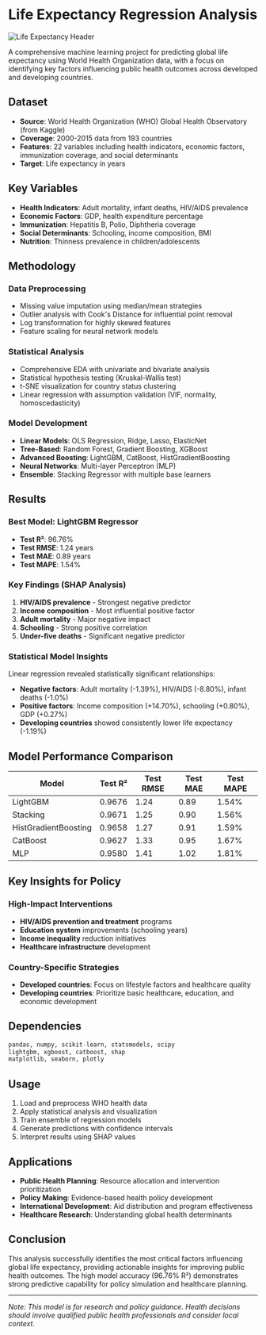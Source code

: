 # Life Expectancy Regression Analysis

![Life Expectancy Header](https://c02.purpledshub.com/uploads/sites/41/2023/11/countries-in-the-world.jpg?w=1200)

A comprehensive machine learning project for predicting global life expectancy using World Health Organization data, with a focus on identifying key factors influencing public health outcomes across developed and developing countries.

## Dataset
- **Source**: World Health Organization (WHO) Global Health Observatory (from Kaggle)
- **Coverage**: 2000-2015 data from 193 countries
- **Features**: 22 variables including health indicators, economic factors, immunization coverage, and social determinants
- **Target**: Life expectancy in years

## Key Variables
- **Health Indicators**: Adult mortality, infant deaths, HIV/AIDS prevalence
- **Economic Factors**: GDP, health expenditure percentage
- **Immunization**: Hepatitis B, Polio, Diphtheria coverage
- **Social Determinants**: Schooling, income composition, BMI
- **Nutrition**: Thinness prevalence in children/adolescents

## Methodology

### Data Preprocessing
- Missing value imputation using median/mean strategies
- Outlier analysis with Cook's Distance for influential point removal
- Log transformation for highly skewed features
- Feature scaling for neural network models

### Statistical Analysis
- Comprehensive EDA with univariate and bivariate analysis
- Statistical hypothesis testing (Kruskal-Wallis test)
- t-SNE visualization for country status clustering
- Linear regression with assumption validation (VIF, normality, homoscedasticity)

### Model Development
- **Linear Models**: OLS Regression, Ridge, Lasso, ElasticNet
- **Tree-Based**: Random Forest, Gradient Boosting, XGBoost
- **Advanced Boosting**: LightGBM, CatBoost, HistGradientBoosting
- **Neural Networks**: Multi-layer Perceptron (MLP)
- **Ensemble**: Stacking Regressor with multiple base learners

## Results

### Best Model: LightGBM Regressor
- **Test R²**: 96.76%
- **Test RMSE**: 1.24 years
- **Test MAE**: 0.89 years
- **Test MAPE**: 1.54%

### Key Findings (SHAP Analysis)
1. **HIV/AIDS prevalence** - Strongest negative predictor
2. **Income composition** - Most influential positive factor
3. **Adult mortality** - Major negative impact
4. **Schooling** - Strong positive correlation
5. **Under-five deaths** - Significant negative predictor

### Statistical Model Insights
Linear regression revealed statistically significant relationships:
- **Negative factors**: Adult mortality (-1.39%), HIV/AIDS (-8.80%), infant deaths (-1.0%)
- **Positive factors**: Income composition (+14.70%), schooling (+0.80%), GDP (+0.27%)
- **Developing countries** showed consistently lower life expectancy (-1.19%)

## Model Performance Comparison
| Model | Test R² | Test RMSE | Test MAE | Test MAPE |
|-------|---------|-----------|----------|-----------|
| LightGBM | 0.9676 | 1.24 | 0.89 | 1.54% |
| Stacking | 0.9671 | 1.25 | 0.90 | 1.56% |
| HistGradientBoosting | 0.9658 | 1.27 | 0.91 | 1.59% |
| CatBoost | 0.9627 | 1.33 | 0.95 | 1.67% |
| MLP | 0.9580 | 1.41 | 1.02 | 1.81% |

## Key Insights for Policy

### High-Impact Interventions
- **HIV/AIDS prevention and treatment** programs
- **Education system** improvements (schooling years)
- **Income inequality** reduction initiatives
- **Healthcare infrastructure** development

### Country-Specific Strategies
- **Developed countries**: Focus on lifestyle factors and healthcare quality
- **Developing countries**: Prioritize basic healthcare, education, and economic development

## Dependencies
```python
pandas, numpy, scikit-learn, statsmodels, scipy
lightgbm, xgboost, catboost, shap
matplotlib, seaborn, plotly
```

## Usage
1. Load and preprocess WHO health data
2. Apply statistical analysis and visualization
3. Train ensemble of regression models
4. Generate predictions with confidence intervals
5. Interpret results using SHAP values

## Applications
- **Public Health Planning**: Resource allocation and intervention prioritization
- **Policy Making**: Evidence-based health policy development
- **International Development**: Aid distribution and program effectiveness
- **Healthcare Research**: Understanding global health determinants

## Conclusion
This analysis successfully identifies the most critical factors influencing global life expectancy, providing actionable insights for improving public health outcomes. The high model accuracy (96.76% R²) demonstrates strong predictive capability for policy simulation and healthcare planning.

---
*Note: This model is for research and policy guidance. Health decisions should involve qualified public health professionals and consider local context.*
